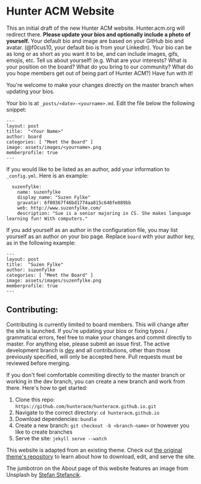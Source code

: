 # Hunter ACM Website

This an initial draft of the new Hunter ACM website. Hunter.acm.org will redirect there. **Please update your bios and optionally include a photo of yourself.** Your default bio and image are based on your GitHub bio and avatar. (@f0cus10, your default bio is from your LinkedIn). Your bio can be as long or as short as you want it to be, and can include images, gifs, emojis, etc. Tell us about yourself! (e.g. What are your interests? What is your position on the board? What do you bring to our community? What do you hope members get out of being part of Hunter ACM?) Have fun with it!

You're welcome to make your changes directly on the master branch when updating your bios.

Your bio is at `_posts/<date>-<yourname>.md`. Edit the file below the following snippet:
```
---
layout: post
title:  "<Your Name>"
author: board
categories: [ "Meet the Board" ]
image: assets/images/<yourname>.png
memberprofile: true
---
```

If you would like to be listed as an author, add your information to `_config.yml`.
Here is an example:
```
  suzenfylke:
    name: suzenfylke
    display_name: "Suzen Fylke"
    gravatar: 6f00367f46bd1774aa815c648fe089bb
    web: http://www.suzenfylke.com/
    description: "Sue is a senior majoring in CS. She makes language learning fun! With computers."
```

If you add yourself as an author in the configuration file, you may list yourself as an author on your bio page. Replace `board` with your author key, as in the following example:
```
---
layout: post
title:  "Suzen Fylke"
author: suzenfylke
categories: [ "Meet the Board" ]
image: assets/images/suzenfylke.png
memberprofile: true
---
```

## Contributing:

Contributing is currently limited to board members. This will change after the site is launched. If you're updating your bios or fixing typos / grammatical errors, feel free to make your changes and commit directly to master. For anything else, please submit an issue first. The active development branch is [dev](https://github.com/hunteracm/hunteracm.github.io/tree/dev) and all contributions, other than those previously specified, will only be accepted here. Pull requests must be reviewed before merging.

If you don't feel comfortable commiting directly to the master branch or working in the dev branch, you can create a new branch and work from there. Here's how to get started:

1. Clone this repo: `https://github.com/hunteracm/hunteracm.github.io.git`
2. Navigate to the correct directory: `cd hunteracm.github.io`
3. Download dependencies: `bundle`
4. Create a new branch: `git checkout -b <branch-name>` or however you like to create branches
5. Serve the site: `jekyll serve --watch`

This website is adapted from an existing theme. Check out [the original theme's repository](https://github.com/wowthemesnet/affiliates-jekyll-theme) to learn about how to download, edit, and serve the site. 

The jumbotron on the About page of this website features an image from Unsplash by [Stefan Stefancik](https://unsplash.com/@cikstefan).
